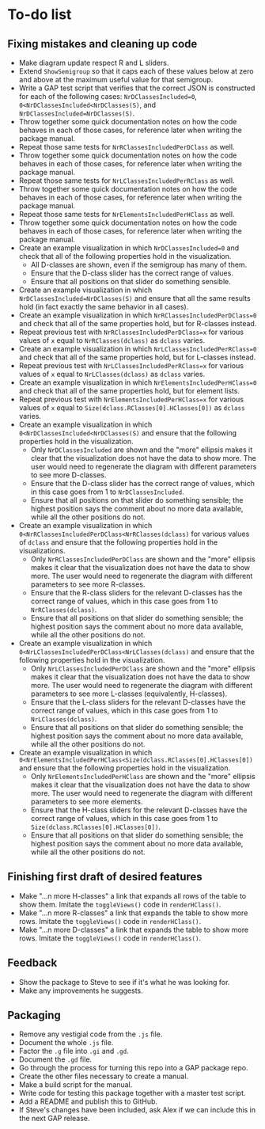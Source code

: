 
# To-do list

## Fixing mistakes and cleaning up code

 * Make diagram update respect R and L sliders.
 * Extend `ShowSemigroup` so that it caps each of these values below
   at zero and above at the maximum useful value for that semigroup.
 * Write a GAP test script that verifies that the correct JSON is
   constructed for each of the following cases:
   `NrDClassesIncluded=0`, `0<NrDClassesIncluded<NrDClasses(S)`, and
   `NrDClassesIncluded=NrDClasses(S)`.
 * Throw together some quick documentation notes on how the code
   behaves in each of those cases, for reference later when writing the
   package manual.
 * Repeat those same tests for `NrRClassesIncludedPerDClass` as well.
 * Throw together some quick documentation notes on how the code
   behaves in each of those cases, for reference later when writing the
   package manual.
 * Repeat those same tests for `NrLClassesIncludedPerRClass` as well.
 * Throw together some quick documentation notes on how the code
   behaves in each of those cases, for reference later when writing the
   package manual.
 * Repeat those same tests for `NrElementsIncludedPerHClass` as well.
 * Throw together some quick documentation notes on how the code
   behaves in each of those cases, for reference later when writing the
   package manual.
 * Create an example visualization in which `NrDClassesIncluded=0` and
   check that all of the following properties hold in the visualization.
    * All D-classes are shown, even if the semigroup has many of them.
    * Ensure that the D-class slider has the correct range of values.
    * Ensure that all positions on that slider do something sensible.
 * Create an example visualization in which
   `NrDClassesIncluded=NrDClasses(S)` and ensure that all the same results
   hold (in fact exactly the same behavior in all cases).
 * Create an example visualization in which `NrRClassesIncludedPerDClass=0`
   and check that all of the same properties hold, but for R-classes
   instead.
 * Repeat previous test with `NrRClassesIncludedPerDClass=x` for various
   values of `x` equal to `NrRClasses(dclass)` as `dclass` varies.
 * Create an example visualization in which `NrLClassesIncludedPerRClass=0`
   and check that all of the same properties hold, but for L-classes
   instead.
 * Repeat previous test with `NrLClassesIncludedPerRClass=x` for various
   values of `x` equal to `NrLClasses(dclass)` as `dclass` varies.
 * Create an example visualization in which `NrElementsIncludedPerHClass=0`
   and check that all of the same properties hold, but for element lists.
 * Repeat previous test with `NrElementsIncludedPerHClass=x` for various
   values of `x` equal to `Size(dclass.RClasses[0].HClasses[0])` as `dclass`
   varies.
 * Create an example visualization in which
   `0<NrDClassesIncluded<NrDClasses(S)` and ensure that the following
   properties hold in the visualization.
    * Only `NrDClassesIncluded` are shown and the "more" ellipsis makes it
      clear that the visualization does not have the data to show more.
      The user would need to regenerate the diagram with different
      parameters to see more D-classes.
    * Ensure that the D-class slider has the correct range of values,
      which in this case goes from 1 to `NrDClassesIncluded`.
    * Ensure that all positions on that slider do something sensible; the
      highest position says the comment about no more data available,
      while all the other positions do not.
 * Create an example visualization in which
   `0<NrRClassesIncludedPerDClass<NrRClasses(dclass)` for various values
   of `dclass` and ensure that the following properties hold in the
   visualizations.
    * Only `NrRClassesIncludedPerDClass` are shown and the "more" ellipsis
      makes it clear that the visualization does not have the data to show
      more.  The user would need to regenerate the diagram with different
      parameters to see more R-classes.
    * Ensure that the R-class sliders for the relevant D-classes has the
      correct range of values, which in this case goes from 1 to
      `NrRClasses(dclass)`.
    * Ensure that all positions on that slider do something sensible; the
      highest position says the comment about no more data available,
      while all the other positions do not.
 * Create an example visualization in which
   `0<NrLClassesIncludedPerDClass<NrLClasses(dclass)` and ensure that the
   following properties hold in the visualization.
    * Only `NrLClassesIncludedPerDClass` are shown and the "more" ellipsis
      makes it clear that the visualization does not have the data to show
      more.  The user would need to regenerate the diagram with different
      parameters to see more L-classes (equivalently, H-classes).
    * Ensure that the L-class sliders for the relevant D-classes have the
      correct range of values, which in this case goes from 1 to
      `NrLClasses(dclass)`.
    * Ensure that all positions on that slider do something sensible; the
      highest position says the comment about no more data available,
      while all the other positions do not.
 * Create an example visualization in which
   `0<NrElementsIncludedPerHClass<Size(dclass.RClasses[0].HClasses[0])`
   and ensure that the following properties hold in the visualization.
    * Only `NrElementsIncludedPerHClass` are shown and the "more" ellipsis
      makes it clear that the visualization does not have the data to show
      more.  The user would need to regenerate the diagram with different
      parameters to see more elements.
    * Ensure that the H-class sliders for the relevant D-classes have the
      correct range of values, which in this case goes from 1 to
      `Size(dclass.RClasses[0].HClasses[0])`.
    * Ensure that all positions on that slider do something sensible; the
      highest position says the comment about no more data available,
      while all the other positions do not.

## Finishing first draft of desired features

 * Make "...n more H-classes" a link that expands all rows of the table
   to show them.  Imitate the `toggleViews()` code in `renderHClass()`.
 * Make "...n more R-classes" a link that expands the table to show
   more rows.  Imitate the `toggleViews()` code in `renderHClass()`.
 * Make "...n more D-classes" a link that expands the table to show
   more rows.  Imitate the `toggleViews()` code in `renderHClass()`.

## Feedback

 * Show the package to Steve to see if it's what he was looking for.
 * Make any improvements he suggests.

## Packaging

 * Remove any vestigial code from the `.js` file.
 * Document the whole `.js` file.
 * Factor the `.g` file into `.gi` and `.gd`.
 * Document the `.gd` file.
 * Go through the process for turning this repo into a GAP package repo.
 * Create the other files necessary to create a manual.
 * Make a build script for the manual.
 * Write code for testing this package together with a master test script.
 * Add a README and publish this to GitHub.
 * If Steve's changes have been included, ask Alex if we can include this
   in the next GAP release.
